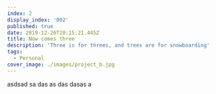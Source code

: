 ```yaml
---
index: 2
display_index: '002'
published: true
date: 2019-12-26T20:15:21.445Z
title: Now comes three
description: 'Three is for threes, and trees are for snowboarding'
tags:
  - Personal
cover_image: ./images/project_b.jpg
---
```

asdsad sa das as das dasas a
